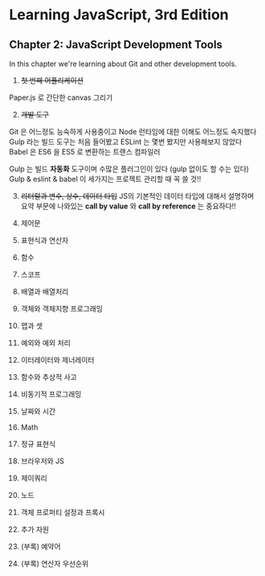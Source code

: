 # Learning JavaScript, 3rd Edition
## Chapter 2: JavaScript Development Tools

In this chapter we're learning about Git and other
development tools.

1. ~~첫 번째 어플리케이션~~

  Paper.js 로 간단한 canvas 그리기
  
2. ~~개발 도구~~

  Git 은 어느정도 능숙하게 사용중이고 Node 런타임에 대한 이해도 어느정도 숙지했다
  Gulp 라는 빌드 도구는 처음 들어봤고
  ESLint 는 몇번 봤지만 사용해보지 않았다
  Babel 은 ES6 을 ES5 로 변환하는 트랜스 컴파일러

  Gulp 는 빌드 **자동화** 도구이며 수많은 플러그인이 있다 (gulp 없이도 할 수는 있다)
  Gulp & eslint & babel 이 세가지는 프로젝트 관리할 때 꼭 쓸 것!!
  
3. ~~리터럴과 변수, 상수, 데이터 타입~~
  JS의 기본적인 데이터 타입에 대해서 설명하며 요약 부문에 나와있는 **call by value** 와 **call by reference** 는 중요하다!!

4. 제어문

5. 표현식과 연산자

6. 함수

7. 스코프

8. 배열과 배열처리

9. 객체와 객체지향 프로그래밍

10. 맵과 셋

11. 예외와 예외 처리

12. 이터레이터와 제너레이터

13. 함수와 추상적 사고

14. 비동기적 프로그래밍

15. 날짜와 시간

16. Math

17. 정규 표현식

18. 브라우저와 JS

19. 제이쿼리

20. 노드

21. 객체 프로퍼티 설정과 프록시

22. 추가 자원

23. (부록) 예약어

24. (부록) 연산자 우선순위
